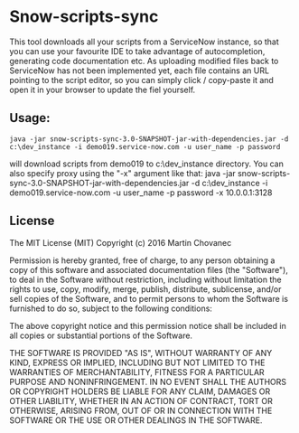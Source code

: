 # Snow-scripts-sync

This tool downloads all your scripts from a ServiceNow instance, so that you can use your favourite IDE
to take advantage of autocompletion, generating code documentation etc.
As uploading modified files back to ServiceNow has not been implemented yet,
each file contains an URL pointing to the script editor, so you can simply click / copy-paste it and open it in your browser to update the fiel yourself.

## Usage:
	java -jar snow-scripts-sync-3.0-SNAPSHOT-jar-with-dependencies.jar -d c:\dev_instance -i demo019.service-now.com -u user_name -p password
will download scripts from demo019 to c:\dev_instance directory. You can also specify proxy using the "-x" argument like that:
	java -jar snow-scripts-sync-3.0-SNAPSHOT-jar-with-dependencies.jar -d c:\dev_instance -i demo019.service-now.com -u user_name -p password -x 10.0.0.1:3128

	
## License

The MIT License (MIT)
Copyright (c) 2016 Martin Chovanec

Permission is hereby granted, free of charge, to any person obtaining a copy of this software and associated documentation files (the "Software"), to deal in the Software without restriction, including without limitation the rights to use, copy, modify, merge, publish, distribute, sublicense, and/or sell copies of the Software, and to permit persons to whom the Software is furnished to do so, subject to the following conditions:

The above copyright notice and this permission notice shall be included in all copies or substantial portions of the Software.

THE SOFTWARE IS PROVIDED "AS IS", WITHOUT WARRANTY OF ANY KIND, EXPRESS OR IMPLIED, INCLUDING BUT NOT LIMITED TO THE WARRANTIES OF MERCHANTABILITY, FITNESS FOR A PARTICULAR PURPOSE AND NONINFRINGEMENT. IN NO EVENT SHALL THE AUTHORS OR COPYRIGHT HOLDERS BE LIABLE FOR ANY CLAIM, DAMAGES OR OTHER LIABILITY, WHETHER IN AN ACTION OF CONTRACT, TORT OR OTHERWISE, ARISING FROM, OUT OF OR IN CONNECTION WITH THE SOFTWARE OR THE USE OR OTHER DEALINGS IN THE SOFTWARE.